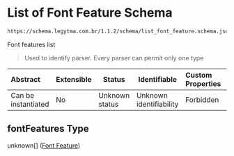 # List of Font Feature Schema

```txt
https://schema.legytma.com.br/1.1.2/schema/list_font_feature.schema.json#/properties/fontFeatures
```

Font features list


> Used to identify parser. Every parser can permit only one type
>

| Abstract            | Extensible | Status         | Identifiable            | Custom Properties | Additional Properties | Access Restrictions | Defined In                                                                          |
| :------------------ | ---------- | -------------- | ----------------------- | :---------------- | --------------------- | ------------------- | ----------------------------------------------------------------------------------- |
| Can be instantiated | No         | Unknown status | Unknown identifiability | Forbidden         | Allowed               | none                | [text_style.schema.json\*](../schema/text_style.schema.json) |

## fontFeatures Type

unknown\[] ([Font Feature](list_font_feature-font-feature.md))
